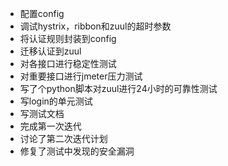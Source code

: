 + 配置config
+ 调试hystrix，ribbon和zuul的超时参数
+ 将认证规则封装到config
+ 迁移认证到zuul
+ 对各接口进行稳定性测试
+ 对重要接口进行jmeter压力测试
+ 写了个python脚本对zuul进行24小时的可靠性测试
+ 写login的单元测试
+ 写测试文档
+ 完成第一次迭代
+ 讨论了第二次迭代计划
+ 修复了测试中发现的安全漏洞
